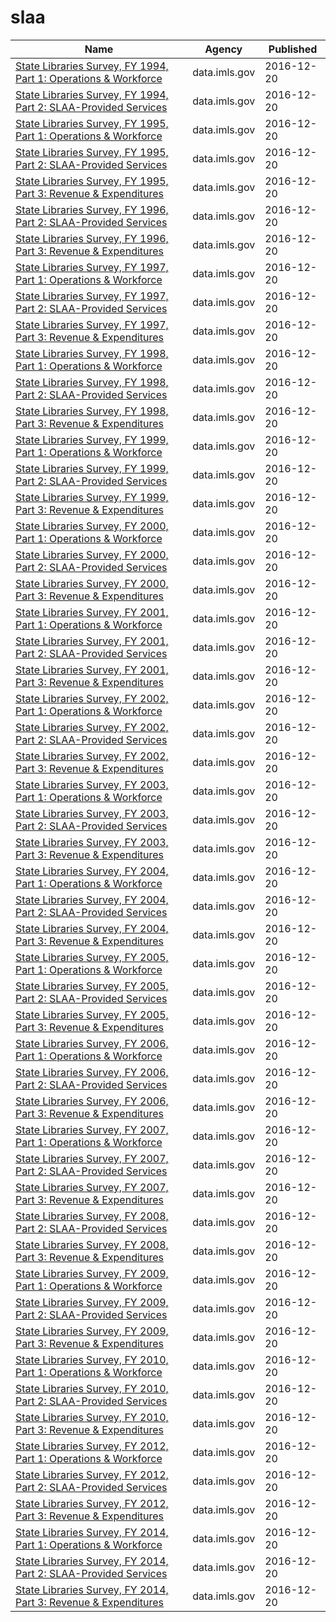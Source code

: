 # slaa

Name | Agency | Published
---- | ---- | ---------
[State Libraries Survey, FY 1994, Part 1: Operations & Workforce](../socrata/b5vx-qky6.md) | data.imls.gov | 2016-12-20
[State Libraries Survey, FY 1994, Part 2: SLAA-Provided Services](../socrata/k4m8-cnzp.md) | data.imls.gov | 2016-12-20
[State Libraries Survey, FY 1995, Part 1: Operations & Workforce](../socrata/fixd-rw4z.md) | data.imls.gov | 2016-12-20
[State Libraries Survey, FY 1995, Part 2: SLAA-Provided Services](../socrata/hk4d-dib5.md) | data.imls.gov | 2016-12-20
[State Libraries Survey, FY 1995, Part 3: Revenue & Expenditures](../socrata/yam5-caqd.md) | data.imls.gov | 2016-12-20
[State Libraries Survey, FY 1996, Part 2: SLAA-Provided Services](../socrata/gdgs-utb6.md) | data.imls.gov | 2016-12-20
[State Libraries Survey, FY 1996, Part 3: Revenue & Expenditures](../socrata/ux9w-5pde.md) | data.imls.gov | 2016-12-20
[State Libraries Survey, FY 1997, Part 1: Operations & Workforce](../socrata/97tr-cf5g.md) | data.imls.gov | 2016-12-20
[State Libraries Survey, FY 1997, Part 2: SLAA-Provided Services](../socrata/b2z7-ns9b.md) | data.imls.gov | 2016-12-20
[State Libraries Survey, FY 1997, Part 3: Revenue & Expenditures](../socrata/xzhn-73j5.md) | data.imls.gov | 2016-12-20
[State Libraries Survey, FY 1998, Part 1: Operations & Workforce](../socrata/ne6m-kay3.md) | data.imls.gov | 2016-12-20
[State Libraries Survey, FY 1998, Part 2: SLAA-Provided Services](../socrata/t328-kigb.md) | data.imls.gov | 2016-12-20
[State Libraries Survey, FY 1998, Part 3: Revenue & Expenditures](../socrata/y4qj-96v4.md) | data.imls.gov | 2016-12-20
[State Libraries Survey, FY 1999, Part 1: Operations & Workforce](../socrata/s6bx-erwg.md) | data.imls.gov | 2016-12-20
[State Libraries Survey, FY 1999, Part 2: SLAA-Provided Services](../socrata/ftxf-ex85.md) | data.imls.gov | 2016-12-20
[State Libraries Survey, FY 1999, Part 3: Revenue & Expenditures](../socrata/i95s-tzua.md) | data.imls.gov | 2016-12-20
[State Libraries Survey, FY 2000, Part 1: Operations & Workforce](../socrata/xa7b-pyuw.md) | data.imls.gov | 2016-12-20
[State Libraries Survey, FY 2000, Part 2: SLAA-Provided Services](../socrata/pmbv-fac9.md) | data.imls.gov | 2016-12-20
[State Libraries Survey, FY 2000, Part 3: Revenue & Expenditures](../socrata/jwf5-pnss.md) | data.imls.gov | 2016-12-20
[State Libraries Survey, FY 2001, Part 1: Operations & Workforce](../socrata/qxka-nndr.md) | data.imls.gov | 2016-12-20
[State Libraries Survey, FY 2001, Part 2: SLAA-Provided Services](../socrata/ripw-z3s3.md) | data.imls.gov | 2016-12-20
[State Libraries Survey, FY 2001, Part 3: Revenue & Expenditures](../socrata/mem6-3u6k.md) | data.imls.gov | 2016-12-20
[State Libraries Survey, FY 2002, Part 1: Operations & Workforce](../socrata/vsm8-pjjt.md) | data.imls.gov | 2016-12-20
[State Libraries Survey, FY 2002, Part 2: SLAA-Provided Services](../socrata/56wb-gfbm.md) | data.imls.gov | 2016-12-20
[State Libraries Survey, FY 2002, Part 3: Revenue & Expenditures](../socrata/txdv-aers.md) | data.imls.gov | 2016-12-20
[State Libraries Survey, FY 2003, Part 1: Operations & Workforce](../socrata/q2nk-htvf.md) | data.imls.gov | 2016-12-20
[State Libraries Survey, FY 2003, Part 2: SLAA-Provided Services](../socrata/4rgs-bhcf.md) | data.imls.gov | 2016-12-20
[State Libraries Survey, FY 2003, Part 3: Revenue & Expenditures](../socrata/bvhh-ix9q.md) | data.imls.gov | 2016-12-20
[State Libraries Survey, FY 2004, Part 1: Operations & Workforce](../socrata/c4gq-ae2a.md) | data.imls.gov | 2016-12-20
[State Libraries Survey, FY 2004, Part 2: SLAA-Provided Services](../socrata/mhtf-knj9.md) | data.imls.gov | 2016-12-20
[State Libraries Survey, FY 2004, Part 3: Revenue & Expenditures](../socrata/cmqi-svw5.md) | data.imls.gov | 2016-12-20
[State Libraries Survey, FY 2005, Part 1: Operations & Workforce](../socrata/vbzm-6ydx.md) | data.imls.gov | 2016-12-20
[State Libraries Survey, FY 2005, Part 2: SLAA-Provided Services](../socrata/9uhv-6je7.md) | data.imls.gov | 2016-12-20
[State Libraries Survey, FY 2005, Part 3: Revenue & Expenditures](../socrata/v5ua-6vwr.md) | data.imls.gov | 2016-12-20
[State Libraries Survey, FY 2006, Part 1: Operations & Workforce](../socrata/n7fh-zan2.md) | data.imls.gov | 2016-12-20
[State Libraries Survey, FY 2006, Part 2: SLAA-Provided Services](../socrata/ep9n-3dcf.md) | data.imls.gov | 2016-12-20
[State Libraries Survey, FY 2006, Part 3: Revenue & Expenditures](../socrata/4yk9-qksv.md) | data.imls.gov | 2016-12-20
[State Libraries Survey, FY 2007, Part 1: Operations & Workforce](../socrata/inm4-3tsj.md) | data.imls.gov | 2016-12-20
[State Libraries Survey, FY 2007, Part 2: SLAA-Provided Services](../socrata/f7vn-xa5f.md) | data.imls.gov | 2016-12-20
[State Libraries Survey, FY 2007, Part 3: Revenue & Expenditures](../socrata/9wry-mtm5.md) | data.imls.gov | 2016-12-20
[State Libraries Survey, FY 2008, Part 2: SLAA-Provided Services](../socrata/y3er-bkmc.md) | data.imls.gov | 2016-12-20
[State Libraries Survey, FY 2008, Part 3: Revenue & Expenditures](../socrata/t6s9-mm7b.md) | data.imls.gov | 2016-12-20
[State Libraries Survey, FY 2009, Part 1: Operations & Workforce](../socrata/rna2-j7md.md) | data.imls.gov | 2016-12-20
[State Libraries Survey, FY 2009, Part 2: SLAA-Provided Services](../socrata/2cw6-8ifq.md) | data.imls.gov | 2016-12-20
[State Libraries Survey, FY 2009, Part 3: Revenue & Expenditures](../socrata/auqm-gett.md) | data.imls.gov | 2016-12-20
[State Libraries Survey, FY 2010, Part 1: Operations & Workforce](../socrata/cjfg-5pz8.md) | data.imls.gov | 2016-12-20
[State Libraries Survey, FY 2010, Part 2: SLAA-Provided Services](../socrata/hqnz-wcjj.md) | data.imls.gov | 2016-12-20
[State Libraries Survey, FY 2010, Part 3: Revenue & Expenditures](../socrata/mjb9-rsyd.md) | data.imls.gov | 2016-12-20
[State Libraries Survey, FY 2012, Part 1: Operations & Workforce](../socrata/2sms-kv74.md) | data.imls.gov | 2016-12-20
[State Libraries Survey, FY 2012, Part 2: SLAA-Provided Services](../socrata/2uvr-b69k.md) | data.imls.gov | 2016-12-20
[State Libraries Survey, FY 2012, Part 3: Revenue & Expenditures](../socrata/9j5w-shf3.md) | data.imls.gov | 2016-12-20
[State Libraries Survey, FY 2014, Part 1: Operations & Workforce](../socrata/ega2-r6pd.md) | data.imls.gov | 2016-12-20
[State Libraries Survey, FY 2014, Part 2: SLAA-Provided Services](../socrata/qgbd-i4n4.md) | data.imls.gov | 2016-12-20
[State Libraries Survey, FY 2014, Part 3: Revenue & Expenditures](../socrata/gx9p-ff9r.md) | data.imls.gov | 2016-12-20

